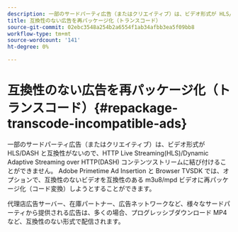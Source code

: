 ```yaml
---
description: 一部のサードパーティ広告（またはクリエイティブ）は、ビデオ形式が HLS/DASH と互換性がないので、HTTP Live Streaming(HLS)/Dynamic Adaptive Streaming over HTTP(DASH) コンテンツストリームに結び付けることができません。 Adobe Primetime Ad Insertion と Browser TVSDK では、オプションで、互換性のないビデオを互換性のある m3u8/mpd ビデオに再パッケージ化（コード変換）しようとすることができます。
title: 互換性のない広告を再パッケージ化（トランスコード）
source-git-commit: 02ebc3548a254b2a6554f1ab34afbb3ea5f09bb8
workflow-type: tm+mt
source-wordcount: '141'
ht-degree: 0%

---
```


# 互換性のない広告を再パッケージ化（トランスコード）{#repackage-transcode-incompatible-ads}

一部のサードパーティ広告（またはクリエイティブ）は、ビデオ形式が HLS/DASH と互換性がないので、HTTP Live Streaming(HLS)/Dynamic Adaptive Streaming over HTTP(DASH) コンテンツストリームに結び付けることができません。 Adobe Primetime Ad Insertion と Browser TVSDK では、オプションで、互換性のないビデオを互換性のある m3u8/mpd ビデオに再パッケージ化（コード変換）しようとすることができます。

代理店広告サーバー、在庫パートナー、広告ネットワークなど、様々なサードパーティから提供される広告は、多くの場合、プログレッシブダウンロード MP4 など、互換性のない形式で配信されます。
